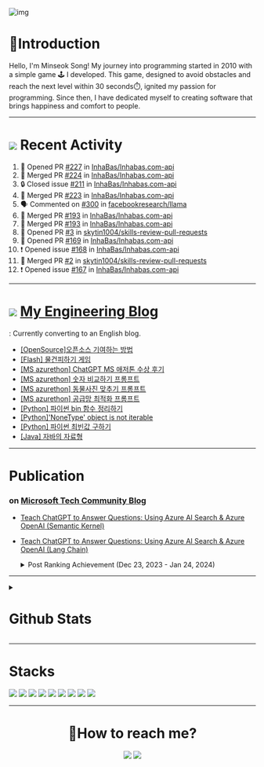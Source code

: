 ![img](https://drive.google.com/uc?id=16yz0C5K0SjXjY1iLsgVs0I3li6E5JivQ)

# 🚀Introduction
Hello, I'm Minseok Song! My journey into programming started in 2010 with a simple game 🕹️ I developed. This game, designed to avoid obstacles and reach the next level within 30 seconds⏱️, ignited my passion for programming. Since then, I have dedicated myself to creating software that brings happiness and comfort to people.

---

<div align=left> 


# <img src = "https://media.giphy.com/media/Zk7NohN48uod30MDtv/giphy.gif" width = '40' /> Recent Activity 

<!--START_SECTION:activity-->
1. 💪 Opened PR [#227](https://github.com/InhaBas/Inhabas.com-api/pull/227) in [InhaBas/Inhabas.com-api](https://github.com/InhaBas/Inhabas.com-api)
2. 🎉 Merged PR [#224](https://github.com/InhaBas/Inhabas.com-api/pull/224) in [InhaBas/Inhabas.com-api](https://github.com/InhaBas/Inhabas.com-api)
3. 🔒 Closed issue [#211](https://github.com/InhaBas/Inhabas.com-api/issues/211) in [InhaBas/Inhabas.com-api](https://github.com/InhaBas/Inhabas.com-api)
4. 🎉 Merged PR [#223](https://github.com/InhaBas/Inhabas.com-api/pull/223) in [InhaBas/Inhabas.com-api](https://github.com/InhaBas/Inhabas.com-api)
5. 🗣 Commented on [#300](https://github.com/facebookresearch/llama/pull/300#issuecomment-1902560527) in [facebookresearch/llama](https://github.com/facebookresearch/llama)
5. 🎉 Merged PR [#193](https://github.com/InhaBas/Inhabas.com-api/pull/193) in [InhaBas/Inhabas.com-api](https://github.com/InhaBas/Inhabas.com-api)
5. 🎉 Merged PR [#193](https://github.com/InhaBas/Inhabas.com-api/pull/193) in [InhaBas/Inhabas.com-api](https://github.com/InhaBas/Inhabas.com-api)
6. 💪 Opened PR [#3](https://github.com/skytin1004/skills-review-pull-requests/pull/3) in [skytin1004/skills-review-pull-requests](https://github.com/skytin1004/skills-review-pull-requests)
7. 💪 Opened PR [#169](https://github.com/InhaBas/Inhabas.com-api/pull/169) in [InhaBas/Inhabas.com-api](https://github.com/InhaBas/Inhabas.com-api)
8. ❗ Opened issue [#168](https://github.com/InhaBas/Inhabas.com-api/issues/168) in [InhaBas/Inhabas.com-api](https://github.com/InhaBas/Inhabas.com-api)
9. 🎉 Merged PR [#2](https://github.com/skytin1004/skills-review-pull-requests/pull/2) in [skytin1004/skills-review-pull-requests](https://github.com/skytin1004/skills-review-pull-requests)
10. ❗ Opened issue [#167](https://github.com/InhaBas/Inhabas.com-api/issues/167) in [InhaBas/Inhabas.com-api](https://github.com/InhaBas/Inhabas.com-api)
<!--END_SECTION:activity-->

</div>

---

# <img src = "https://drive.google.com/uc?id=1WyZC1-YKLeu6bakKvpQp9OBOQLlyh0Ie" width = '80' /> [My Engineering Blog](https://skytin1004.github.io/)

: Currently converting to an English blog.
<!-- BLOG-POST-LIST:START -->
- [[OpenSource]오픈소스 기여하는 방법](https://skytin1004.github.io/korarchive2022-2023/2023/08/25/opensourceway.html)
- [[Flash] 물건피하기 게임](https://skytin1004.github.io/korarchive2022-2023/2023/06/13/flash-avoidobject.html)
- [[MS azurethon] ChatGPT MS 애저톤 수상 후기](https://skytin1004.github.io/korarchive2022-2023/2023/04/29/MSazurethon.html)
- [[MS azurethon] 숫자 비교하기 프롬프트](https://skytin1004.github.io/korarchive2022-2023/2023/04/26/compare-number.html)
- [[MS azurethon] 동물사진 맞추기 프롬프트](https://skytin1004.github.io/korarchive2022-2023/2023/04/26/animal-guess.html)
- [[MS azurethon] 공급망 최적화 프롬프트](https://skytin1004.github.io/korarchive2022-2023/2023/04/26/OPM-prompt.html)
- [[Python] 파이썬 bin 함수 정리하기](https://skytin1004.github.io/korarchive2022-2023/2023/04/09/bin.html)
- [[Python]&#39;NoneType&#39; object is not iterable](https://skytin1004.github.io/korarchive2022-2023/2023/04/08/nonetype-error.html)
- [[Python] 파이썬 최빈값 구하기](https://skytin1004.github.io/korarchive2022-2023/2023/04/06/sol-mode.html)
- [[Java] 자바의 자료형](https://skytin1004.github.io/korarchive2022-2023/2023/04/02/data-type-java.html)
<!-- BLOG-POST-LIST:END -->
---
# Publication
### on [Microsoft Tech Community Blog](https://techcommunity.microsoft.com/t5/custom/page/page-id/Blogs)
- [Teach ChatGPT to Answer Questions: Using Azure AI Search & Azure OpenAI (Semantic Kernel)](https://techcommunity.microsoft.com/t5/educator-developer-blog/teach-chatgpt-to-answer-questions-using-azure-ai-search-amp/ba-p/3985395?wt.mc_id=studentamb_279723)
- [Teach ChatGPT to Answer Questions: Using Azure AI Search & Azure OpenAI (Lang Chain)](https://techcommunity.microsoft.com/t5/educator-developer-blog/teach-chatgpt-to-answer-questions-using-azure-ai-search-amp/ba-p/3969713?wt.mc_id=studentamb_279723)
    <details>
    <summary>Post Ranking Achievement (Dec 23, 2023 - Jan 24, 2024)</summary>
    <p>
     
    - Ranked #1 on Google for 'teach chatgpt'
        - Duration: Dec 23, 2023, to Jan 24, 2024
     
        - ![img](https://drive.google.com/uc?id=1lDu7tDnsdyA9k8YkzLXPWJxCGgQmi1tu)

    - Most Views New Publishing
        - Duration: Nov 02, 2023, to Dec 15, 2023
        - ![img](https://drive.google.com/uc?id=17ydZxSnzJjuPrJ22rxOq3mI597d5JQ-p)
    </p>
    </details>
 ---
<details>
<summary><h1>Github Stats</h1></summary>

![](http://github-profile-summary-cards.vercel.app/api/cards/profile-details?username=skytin1004&theme=vue)
![](http://github-profile-summary-cards.vercel.app/api/cards/stats?username=skytin1004&theme=vue)
![](http://github-profile-summary-cards.vercel.app/api/cards/most-commit-language?username=skytin1004&theme=vue&exclude=HTML)
![](https://raw.githubusercontent.com/skytin1004/github-stats/master/generated/overview.svg#gh-light-mode-only)
![](https://raw.githubusercontent.com/skytin1004/github-stats/master/generated/languages.svg#gh-light-mode-only)
</details>

---
<h1>Stacks</h1>
<code><img height="20" src="https://cdn.jsdelivr.net/npm/simple-icons@3.12.2/icons/python.svg"></code>
<code><img height="20" src="https://cdn.jsdelivr.net/npm/simple-icons@3.12.2/icons/pycharm.svg"></code>
<code><img height="20" src="https://cdn.jsdelivr.net/npm/simple-icons@3.12.2/icons/django.svg"></code>
<code><img height="20" src="https://cdn.jsdelivr.net/npm/simple-icons@3.12.2/icons/java.svg"></code>
<code><img height="20" src="https://cdn.jsdelivr.net/npm/simple-icons@3.12.2/icons/spring.svg"></code>
<code><img height="20" src="https://cdn.jsdelivr.net/npm/simple-icons@3.12.2/icons/git.svg"></code>
<code><img height="20" src="https://cdn.jsdelivr.net/npm/simple-icons@3.12.2/icons/mysql.svg"></code>
<code><img height="20" src="https://cdn.jsdelivr.net/npm/simple-icons@3.12.2/icons/mariadb.svg"></code>
<code><img height="20" src="https://cdn.jsdelivr.net/npm/simple-icons@3.12.2/icons/linux.svg"></code>

---
<div align=center><h1>🛫How to reach me?</h1></div>
<div align=center> 
<a href="https://skytin1004.github.io/about.html" target="_blank"><img height="30em" src="https://img.shields.io/badge/Skytin1004.Portfolio-D0A9F5?style=flat-square&logo=GitHub&logoColor=white&link=https://skyytin1004.github.io/"/></a>
  <a href="mailto:skytin1004@gmail.com"><img height="30em" src="https://img.shields.io/badge/Gmail-F08080?style=flat-square&logo=Gmail&logoColor=white&link=mailto:skytin1004@gmail.com"/></a></p>
<div>

